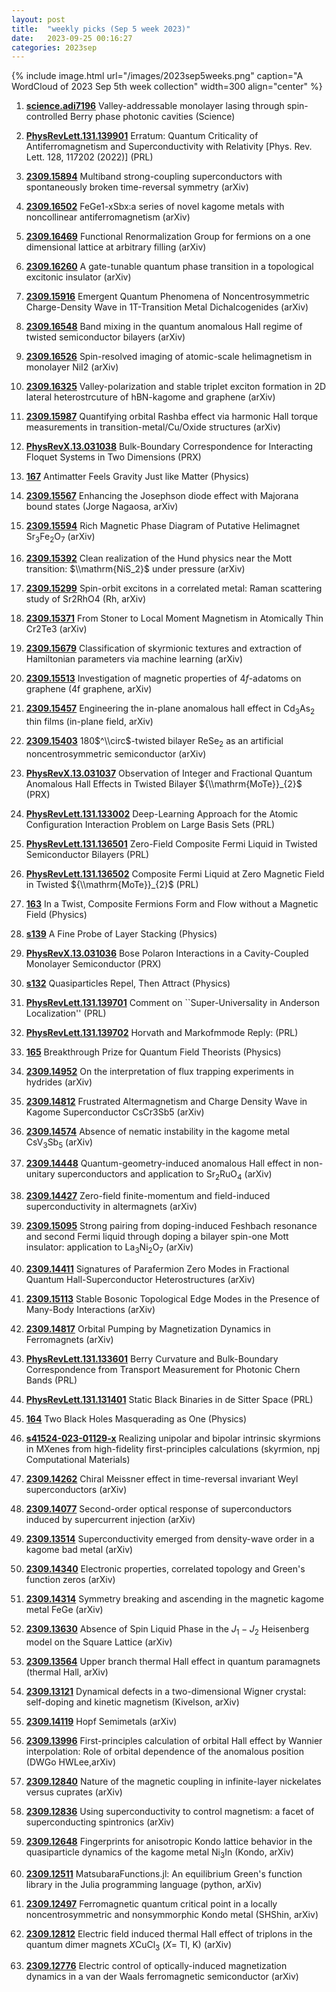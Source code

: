 ```yaml
---
layout: post
title:  "weekly picks (Sep 5 week 2023)"
date:   2023-09-25 00:16:27
categories: 2023sep
---
```



{% include image.html url="/images/2023sep5weeks.png" caption="A WordCloud of 2023 Sep 5th week collection" width=300 align="center" %}


1. **[science.adi7196](https://www.science.org/doi/10.1126/science.adi7196)** Valley-addressable monolayer lasing through spin-controlled Berry phase photonic cavities (Science)


1. **[PhysRevLett.131.139901](https://link.aps.org/doi/10.1103/PhysRevLett.131.139901)** Erratum: Quantum Criticality of Antiferromagnetism and Superconductivity with Relativity [Phys. Rev. Lett. 128, 117202 (2022)] (PRL)





1. **[2309.15894](http://arxiv.org/abs/2309.15894)** Multiband strong-coupling superconductors with spontaneously broken time-reversal symmetry (arXiv)

1. **[2309.16502](http://arxiv.org/abs/2309.16502)** FeGe1-xSbx:a series of novel kagome metals with noncollinear antiferromagnetism (arXiv)

1. **[2309.16469](http://arxiv.org/abs/2309.16469)** Functional Renormalization Group for fermions on a one dimensional lattice at arbitrary filling (arXiv)

1. **[2309.16260](http://arxiv.org/abs/2309.16260)** A gate-tunable quantum phase transition in a topological excitonic insulator (arXiv)

1. **[2309.15916](http://arxiv.org/abs/2309.15916)** Emergent Quantum Phenomena of Noncentrosymmetric Charge-Density Wave in 1T-Transition Metal Dichalcogenides (arXiv)

1. **[2309.16548](http://arxiv.org/abs/2309.16548)** Band mixing in the quantum anomalous Hall regime of twisted semiconductor bilayers (arXiv)

1. **[2309.16526](http://arxiv.org/abs/2309.16526)** Spin-resolved imaging of atomic-scale helimagnetism in monolayer NiI2 (arXiv)

1. **[2309.16325](http://arxiv.org/abs/2309.16325)** Valley-polarization and stable triplet exciton formation in 2D lateral heterostrcuture of hBN-kagome and graphene (arXiv)

1. **[2309.15987](http://arxiv.org/abs/2309.15987)** Quantifying orbital Rashba effect via harmonic Hall torque measurements in transition-metal/Cu/Oxide structures (arXiv)

1. **[PhysRevX.13.031038](https://link.aps.org/doi/10.1103/PhysRevX.13.031038)** Bulk-Boundary Correspondence for Interacting Floquet Systems in Two Dimensions (PRX)

1. **[167](https://physics.aps.org/articles/v16/167)** Antimatter Feels Gravity Just like Matter (Physics)






1. **[2309.15567](http://arxiv.org/abs/2309.15567)** Enhancing the Josephson diode effect with Majorana bound states (Jorge Nagaosa, arXiv)

1. **[2309.15594](http://arxiv.org/abs/2309.15594)** Rich Magnetic Phase Diagram of Putative Helimagnet Sr$_3$Fe$_2$O$_7$ (arXiv)

1. **[2309.15392](http://arxiv.org/abs/2309.15392)** Clean realization of the Hund physics near the Mott transition: $\\mathrm{NiS_2}$ under pressure (arXiv)

1. **[2309.15299](http://arxiv.org/abs/2309.15299)** Spin-orbit excitons in a correlated metal: Raman scattering study of Sr2RhO4 (Rh, arXiv)

1. **[2309.15371](http://arxiv.org/abs/2309.15371)** From Stoner to Local Moment Magnetism in Atomically Thin Cr2Te3 (arXiv)

1. **[2309.15679](http://arxiv.org/abs/2309.15679)** Classification of skyrmionic textures and extraction of Hamiltonian parameters via machine learning (arXiv)

1. **[2309.15513](http://arxiv.org/abs/2309.15513)** Investigation of magnetic properties of $4f$-adatoms on graphene (4f graphene, arXiv)

1. **[2309.15457](http://arxiv.org/abs/2309.15457)** Engineering the in-plane anomalous hall effect in Cd$_3$As$_2$ thin films (in-plane field, arXiv)

1. **[2309.15403](http://arxiv.org/abs/2309.15403)** 180$^\\circ$-twisted bilayer ReSe$_2$ as an artificial noncentrosymmetric semiconductor (arXiv)

1. **[PhysRevX.13.031037](https://link.aps.org/doi/10.1103/PhysRevX.13.031037)** Observation of Integer and Fractional Quantum Anomalous Hall Effects in Twisted Bilayer ${\\mathrm{MoTe}}_{2}$ (PRX)

1. **[PhysRevLett.131.133002](https://link.aps.org/doi/10.1103/PhysRevLett.131.133002)** Deep-Learning Approach for the Atomic Configuration Interaction Problem on Large Basis Sets (PRL)

1. **[PhysRevLett.131.136501](https://link.aps.org/doi/10.1103/PhysRevLett.131.136501)** Zero-Field Composite Fermi Liquid in Twisted Semiconductor Bilayers (PRL)

1. **[PhysRevLett.131.136502](https://link.aps.org/doi/10.1103/PhysRevLett.131.136502)** Composite Fermi Liquid at Zero Magnetic Field in Twisted ${\\mathrm{MoTe}}_{2}$ (PRL)

1. **[163](https://physics.aps.org/articles/v16/163)** In a Twist, Composite Fermions Form and Flow without a Magnetic Field (Physics)

1. **[s139](https://physics.aps.org/articles/v16/s139)** A Fine Probe of Layer Stacking (Physics)





1. **[PhysRevX.13.031036](https://link.aps.org/doi/10.1103/PhysRevX.13.031036)** Bose Polaron Interactions in a Cavity-Coupled Monolayer Semiconductor (PRX)

1. **[s132](https://physics.aps.org/articles/v16/s132)** Quasiparticles Repel, Then Attract (Physics)

1. **[PhysRevLett.131.139701](https://link.aps.org/doi/10.1103/PhysRevLett.131.139701)** Comment on ``Super-Universality in Anderson Localization'' (PRL)

1. **[PhysRevLett.131.139702](https://link.aps.org/doi/10.1103/PhysRevLett.131.139702)** Horvath and Markofmmode Reply: (PRL)

1. **[165](https://physics.aps.org/articles/v16/165)** Breakthrough Prize for Quantum Field Theorists (Physics)





1. **[2309.14952](http://arxiv.org/abs/2309.14952)** On the interpretation of flux trapping experiments in hydrides (arXiv)

1. **[2309.14812](http://arxiv.org/abs/2309.14812)** Frustrated Altermagnetism and Charge Density Wave in Kagome Superconductor CsCr3Sb5 (arXiv)

1. **[2309.14574](http://arxiv.org/abs/2309.14574)** Absence of nematic instability in the kagome metal CsV$_3$Sb$_5$ (arXiv)

1. **[2309.14448](http://arxiv.org/abs/2309.14448)** Quantum-geometry-induced anomalous Hall effect in non-unitary superconductors and application to Sr$_2$RuO$_4$ (arXiv)

1. **[2309.14427](http://arxiv.org/abs/2309.14427)** Zero-field finite-momentum and field-induced superconductivity in altermagnets (arXiv)

1. **[2309.15095](http://arxiv.org/abs/2309.15095)** Strong pairing from doping-induced Feshbach resonance and second Fermi liquid through doping a bilayer spin-one Mott insulator: application to La$_3$Ni$_2$O$_7$ (arXiv)

1. **[2309.14411](http://arxiv.org/abs/2309.14411)** Signatures of Parafermion Zero Modes in Fractional Quantum Hall-Superconductor Heterostructures (arXiv)

1. **[2309.15113](http://arxiv.org/abs/2309.15113)** Stable Bosonic Topological Edge Modes in the Presence of Many-Body Interactions (arXiv)

1. **[2309.14817](http://arxiv.org/abs/2309.14817)** Orbital Pumping by Magnetization Dynamics in Ferromagnets (arXiv)




1. **[PhysRevLett.131.133601](https://link.aps.org/doi/10.1103/PhysRevLett.131.133601)** Berry Curvature and Bulk-Boundary Correspondence from Transport Measurement for Photonic Chern Bands (PRL)

1. **[PhysRevLett.131.131401](https://link.aps.org/doi/10.1103/PhysRevLett.131.131401)** Static Black Binaries in de Sitter Space (PRL)

1. **[164](https://physics.aps.org/articles/v16/164)** Two Black Holes Masquerading as One (Physics)

1. **[s41524-023-01129-x](https://www.nature.com/articles/s41524-023-01129-x)** Realizing unipolar and bipolar intrinsic skyrmions in MXenes from high-fidelity first-principles calculations (skyrmion, npj Computational Materials)





1. **[2309.14262](http://arxiv.org/abs/2309.14262)** Chiral Meissner effect in time-reversal invariant Weyl superconductors (arXiv)

1. **[2309.14077](http://arxiv.org/abs/2309.14077)** Second-order optical response of superconductors induced by supercurrent injection (arXiv)

1. **[2309.13514](http://arxiv.org/abs/2309.13514)** Superconductivity emerged from density-wave order in a kagome bad metal (arXiv)

1. **[2309.14340](http://arxiv.org/abs/2309.14340)** Electronic properties, correlated topology and Green's function zeros (arXiv)

1. **[2309.14314](http://arxiv.org/abs/2309.14314)** Symmetry breaking and ascending in the magnetic kagome metal FeGe (arXiv)

1. **[2309.13630](http://arxiv.org/abs/2309.13630)** Absence of Spin Liquid Phase in the $J_1-J_2$ Heisenberg model on the Square Lattice (arXiv)

1. **[2309.13564](http://arxiv.org/abs/2309.13564)** Upper branch thermal Hall effect in quantum paramagnets (thermal Hall, arXiv)

1. **[2309.13121](http://arxiv.org/abs/2309.13121)** Dynamical defects in a two-dimensional Wigner crystal: self-doping and kinetic magnetism (Kivelson, arXiv)

1. **[2309.14119](http://arxiv.org/abs/2309.14119)** Hopf Semimetals (arXiv)

1. **[2309.13996](http://arxiv.org/abs/2309.13996)** First-principles calculation of orbital Hall effect by Wannier interpolation: Role of orbital dependence of the anomalous position (DWGo HWLee,arXiv)






1. **[2309.12840](http://arxiv.org/abs/2309.12840)** Nature of the magnetic coupling in infinite-layer nickelates versus cuprates (arXiv)

1. **[2309.12836](http://arxiv.org/abs/2309.12836)** Using superconductivity to control magnetism: a facet of superconducting spintronics (arXiv)

1. **[2309.12648](http://arxiv.org/abs/2309.12648)** Fingerprints for anisotropic Kondo lattice behavior in the quasiparticle dynamics of the kagome metal Ni$_3$In (Kondo, arXiv)

1. **[2309.12511](http://arxiv.org/abs/2309.12511)** MatsubaraFunctions.jl: An equilibrium Green's function library in the Julia programming language (python, arXiv)

1. **[2309.12497](http://arxiv.org/abs/2309.12497)** Ferromagnetic quantum critical point in a locally noncentrosymmetric and nonsymmorphic Kondo metal (SHShin, arXiv)

1. **[2309.12812](http://arxiv.org/abs/2309.12812)** Electric field induced thermal Hall effect of triplons in the quantum dimer magnets $X$CuCl$_{3}$ ($X =$ Tl, K) (arXiv)



1. **[2309.12776](http://arxiv.org/abs/2309.12776)** Electric control of optically-induced magnetization dynamics in a van der Waals ferromagnetic semiconductor (arXiv)
